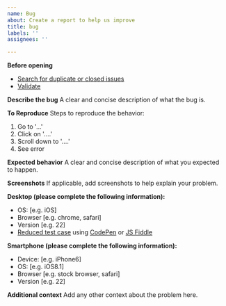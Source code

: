 ```yaml
---
name: Bug
about: Create a report to help us improve
title: bug
labels: ''
assignees: ''

---
```


**Before opening**
- [Search for duplicate or closed issues](https://github.com/boundary-studio/Fluid/issues?q=is%3Aissue+sort%3Aupdated-desc)
- [Validate](https://html5.validator.nu/)

**Describe the bug**
A clear and concise description of what the bug is.

**To Reproduce**
Steps to reproduce the behavior:
1. Go to '...'
2. Click on '....'
3. Scroll down to '....'
4. See error

**Expected behavior**
A clear and concise description of what you expected to happen.

**Screenshots**
If applicable, add screenshots to help explain your problem.

**Desktop (please complete the following information):**
 - OS: [e.g. iOS]
 - Browser [e.g. chrome, safari]
 - Version [e.g. 22]
 - [Reduced test case](https://css-tricks.com/reduced-test-cases/) using [CodePen](https://codepen.io/) or [JS Fiddle](https://jsfiddle.net/)


**Smartphone (please complete the following information):**
 - Device: [e.g. iPhone6]
 - OS: [e.g. iOS8.1]
 - Browser [e.g. stock browser, safari]
 - Version [e.g. 22]

**Additional context**
Add any other context about the problem here.
